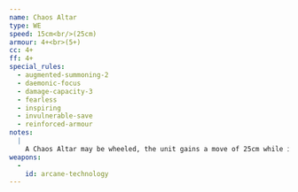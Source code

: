 ```yaml
---
name: Chaos Altar
type: WE
speed: 15cm<br/>(25cm)
armour: 4+<br>(5+)
cc: 4+
ff: 4+
special_rules:
  - augmented-summoning-2
  - daemonic-focus
  - damage-capacity-3
  - fearless
  - inspiring
  - invulnerable-save
  - reinforced-armour
notes:
  |
    A Chaos Altar may be wheeled, the unit gains a move of 25cm while its armour value is reduced to 5+. Critical Hit Effect: The unit is destroyed. All units within 5cm suffer a macro-weapon hit on a roll of 6+.
weapons:
  -
    id: arcane-technology
---
```

